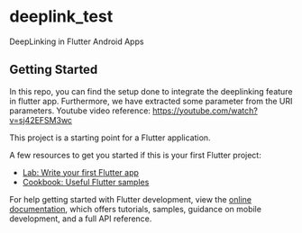 # deeplink_test

DeepLinking in Flutter Android Apps

## Getting Started

In this repo, you can find the setup done to integrate the deeplinking feature in flutter app.
Furthermore, we have extracted some parameter from the URI parameters.
Youtube video reference: https://youtube.com/watch?v=sj42EFSM3wc

This project is a starting point for a Flutter application.

A few resources to get you started if this is your first Flutter project:

- [Lab: Write your first Flutter app](https://docs.flutter.dev/get-started/codelab)
- [Cookbook: Useful Flutter samples](https://docs.flutter.dev/cookbook)

For help getting started with Flutter development, view the
[online documentation](https://docs.flutter.dev/), which offers tutorials,
samples, guidance on mobile development, and a full API reference.
